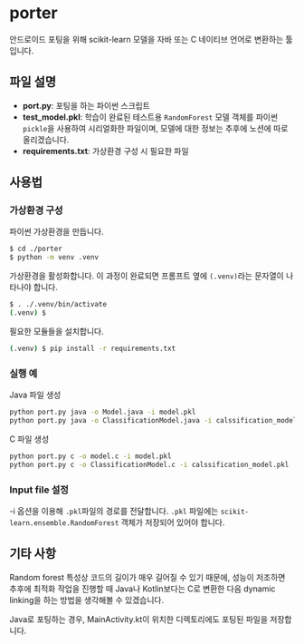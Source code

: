 # porter

안드로이드 포팅을 위해 scikit-learn 모델을 자바 또는 C 네이티브 언어로 변환하는 툴입니다.

## 파일 설명

- **port.py**: 포팅을 하는 파이썬 스크립트
- **test_model.pkl**: 학습이 완료된 테스트용 `RandomForest` 모델 객체를 파이썬 `pickle`을 사용하여 시리얼화한 파일이며, 모델에 대한 정보는 추후에 노션에 따로 올리겠습니다.
- **requirements.txt**: 가상환경 구성 시 필요한 파일

## 사용법

### 가상환경 구성

파이썬 가상환경을 만듭니다.

```bash
$ cd ./porter
$ python -m venv .venv
```

가상환경을 활성화합니다. 이 과정이 완료되면 프롬프트 옆에 `(.venv)`라는 문자열이 나타나야 합니다.

```bash
$ . ./.venv/bin/activate
(.venv) $
```

필요한 모듈들을 설치합니다.

```bash
(.venv) $ pip install -r requirements.txt
```

### 실행 예

Java 파일 생성

```bash
python port.py java -o Model.java -i model.pkl
python port.py java -o ClassificationModel.java -i calssification_model.pkl
```

C 파일 생성

```bash
python port.py c -o model.c -i model.pkl
python port.py c -o ClassificationModel.c -i calssification_model.pkl
```

### Input file 설정

-i 옵션을 이용해 `.pkl`파일의 경로를 전달합니다. 
`.pkl` 파일에는 `scikit-learn.ensemble.RandomForest` 객체가 저장되어 있어야 합니다.

## 기타 사항

Random forest 특성상 코드의 길이가 매우 길어질 수 있기 때문에, 성능이 저조하면 추후에 최적화 작업을 진행할 때 Java나 Kotlin보다는 C로 변환한 다음 dynamic linking을 하는 방법을 생각해볼 수 있겠습니다.

Java로 포팅하는 경우, MainActivity.kt이 위치한 디렉토리에도 포팅된 파일을 저장합니다.